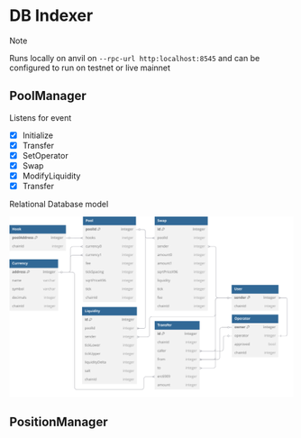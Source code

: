 # DB Indexer

> [!NOTE]
>
> Runs locally on anvil on `--rpc-url http:localhost:8545` and can be configured to run on testnet or live mainnet

## PoolManager

Listens for event

- [x] Initialize
- [x] Transfer
- [x] SetOperator
- [x] Swap
- [x] ModifyLiquidity
- [x] Transfer

Relational Database model

![Database Model](./PoolManagerDB.svg)

## PositionManager
